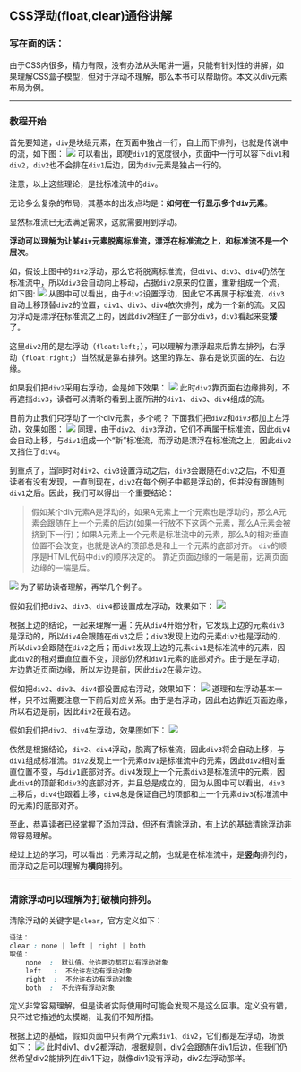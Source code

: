 ## CSS浮动(float,clear)通俗讲解


### 写在面的话：

由于CSS内很多，精力有限，没有办法从头尾讲一遍，只能有针对性的讲解，如果理解CSS盒子模型，但对于浮动不理解，那么本书可以帮助你。本文以div元素布局为例。

---


### 教程开始

首先要知道，`div`是块级元素，在页面中独占一行，自上而下排列，也就是传说中的流，如下图：
![](../images/chapter02/001.png)
可以看出，即使`div1`的宽度很小，页面中一行可以容下`div1`和`div2`，`div2`也不会排在`div1`后边，因为`div`元素是独占一行的。

注意，以上这些理论，是批标准流中的`div`。

无论多么复杂的布局，其基本的出发点均是：**如何在一行显示多个`div`元素**。

显然标准流已无法满足需求，这就需要用到浮动。

**浮动可以理解为让某`div`元素脱离标准流，漂浮在标准流之上，和标准流不是一个层次**。

如，假设上图中的`div2`浮动，那么它将脱离标准流，但`div1`、`div3`、`div4`仍然在标准流中，所以`div3`会自动向上移动，占据`div2`原来的位置，重新组成一个流，如下图:
![](../images/chapter02/002.png)
从图中可以看出，由于`div2`设置浮动，因此它不再属于标准流，`div3`自动上移顶替`div2`的位置，`div1`、`div3`、`div4`依次排列，成为一个新的流。又因为浮动是漂浮在标准流之上的，因此`div2`档住了一部分`div3`，`div3`看起来变**矮**了。

这里`div2`用的是左浮动（`float:left;`），可以理解为漂浮起来后靠左排列，右浮动（`float:right;`）当然就是靠右排列。这里的靠左、靠右是说页面的左、右边缘。

如果我们把`div2`采用右浮动，会是如下效果：
![](../images/chapter02/003.png)
此时`div2`靠页面右边缘排列，不再遮挡`div3`，读者可以清晰的看到上面所讲的`div1`、`div3`、`div4`组成的流。

 目前为止我们只浮动了一个div元素，多个呢？
 下面我们把`div2`和`div3`都加上左浮动，效果如图：
 ![](../images/chapter02/004.png)
 同理，由于`div2`、`div3`浮动，它们不再属于标准流，因此`div4`会自动上移，与`div1`组成一个“新”标准流，而浮动是漂浮在标准流之上，因此`div2`又挡住了`div4`。
 
 到重点了，当同时对`div2`、`div3`设置浮动之后，`div3`会跟随在`div2`之后，不知道读者有没有发现，一直到现在，`div2`在每个例子中都是浮动的，但并没有跟随到`div1`之后。因此，我们可以得出一个重要结论：
 
>假如某个div元素A是浮动的，如果A元素上一个元素也是浮动的，那么A元素会跟随在上一个元素的后边(如果一行放不下这两个元素，那么A元素会被挤到下一行)；如果A元素上一个元素是标准流中的元素，那么A的相对垂直位置不会改变，也就是说A的顶部总是和上一个元素的底部对齐。
 `div`的顺序是HTML代码中`div`的顺序决定的。
 靠近页面边缘的一端是前，远离页面边缘的一端是后。
 
![](../images/chapter02/005.png)
为了帮助读者理解，再举几个例子。

假如我们把`div2`、`div3`、`div4`都设置成左浮动，效果如下：
![](../images/chapter02/006.png)

根据上边的结论，一起来理解一遍：先从`div4`开始分析，它发现上边的元素`div3`是浮动的，所以`div4`会跟随在`div3`之后；`div3`发现上边的元素`div2`也是浮动的，所以`div3`会跟随在`div2`之后；而`div2`发现上边的元素`div1`是标准流中的元素，因此`div2`的相对垂直位置不变，顶部仍然和`div1`元素的底部对齐。由于是左浮动，左边靠近页面边缘，所以左边是前，因此`div2`在最左边。

假如把`div2`、`div3`、`div4`都设置成右浮动，效果如下：
![](../images/chapter02/007.png)
道理和左浮动基本一样，只不过需要注意一下前后对应关系。由于是右浮动，因此右边靠近页面边缘，所以右边是前，因此`div2`在最右边。
 
假如我们把`div2`、`div4`左浮动，效果图如下：
![](../images/chapter02/008.png)

依然是根据结论，`div2`、`div4`浮动，脱离了标准流，因此`div3`将会自动上移，与`div1`组成标准流。`div2`发现上一个元素`div1`是标准流中的元素，因此`div2`相对垂直位置不变，与`div1`底部对齐。`div4`发现上一个元素`div3`是标准流中的元素，因此`div4`的顶部和`div3`的底部对齐，并且总是成立的，因为从图中可以看出，`div3`上移后，`div4`也跟着上移，`div4`总是保证自己的顶部和上一个元素`div3`(标准流中的元素)的底部对齐。

至此，恭喜读者已经掌握了添加浮动，但还有清除浮动，有上边的基础清除浮动非常容易理解。

经过上边的学习，可以看出：元素浮动之前，也就是在标准流中，是**竖向**排列的，而浮动之后可以理解为**横向**排列。

---

###  清除浮动可以理解为打破横向排列。

清除浮动的关键字是`clear`，官方定义如下：
```css
语法：
clear : none | left | right | both
取值：
    none  :  默认值。允许两边都可以有浮动对象
    left   :  不允许左边有浮动对象
    right  :  不允许右边有浮动对象
    both  :  不允许有浮动对象
```

定义非常容易理解，但是读者实际使用时可能会发现不是这么回事。定义没有错，只不过它描述的太模糊，让我们不知所措。

根据上边的基础，假如页面中只有两个元素`div1`、`div2`，它们都是左浮动，场景如下：
![](../images/chapter02/009.png)
此时div1、div2都浮动，根据规则，div2会跟随在div1后边，但我们仍然希望div2能排列在div1下边，就像div1没有浮动，div2左浮动那样。